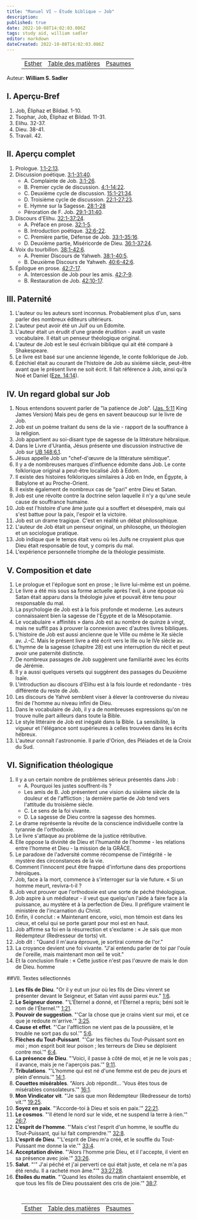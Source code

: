 ```yaml
---
title: "Manuel VI — Étude biblique — Job"
description: 
published: true
date: 2022-10-08T14:02:03.086Z
tags: study aid, william sadler
editor: markdown
dateCreated: 2022-10-08T14:02:03.086Z
---
```


<figure class="table chapter-navigator">
	<table>
		<tbody>
		<tr>
			<td><a href="/fr/article/William_S_Sadler/Workbook_6_Bible_Study/Study_1_13_Esther">Esther</a></td>
			<td><a href="/fr/article/William_S_Sadler/Workbook_6_Bible_Study/Index">Table des matières</a></td>
			<td><a href="/fr/article/William_S_Sadler/Workbook_6_Bible_Study/Study_1_15_Psalms">Psaumes</a></td>
		</tr>
		</tbody>
	</table>
</figure>

Auteur: **William S. Sadler**

## I. Aperçu-Bref

1. Job, Éliphaz et Bildad. 1-10.
2. Tsophar, Job, Éliphaz et Bildad. 11-31.
3. Elihu. 32-37.
4. Dieu. 38-41.
5. Travail. 42.

## II. Aperçu complet

1. Prologue. [1:1-2:13](/fr/Bible/Job/1#v1).
2. Discussion poétique. [3:1-31:40](/fr/Bible/Job/3#v1).
	- A. Complainte de Job. [3:1-26](/fr/Bible/Job/3#v1).
	- B. Premier cycle de discussion. [4:1-14:22](/fr/Bible/Job/4#v1).
	- C. Deuxième cycle de discussion. [15:1-21:34](/fr/Bible/Job/15#v1).
	- D. Troisième cycle de discussion. [22:1-27:23](/fr/Bible/Job/22#v1).
	- E. Hymne sur la Sagesse. [28:1-28](/fr/Bible/Job/28#v1)
	- Péroration de F. Job. [29:1-31:40](/fr/Bible/Job/29#v1).
3. Discours d'Elihu. [32:1-37:24](/fr/Bible/Job/32#v1).
	- A. Préface en prose. [32:1-5](/fr/Bible/Job/32#v1).
	- B. Introduction poétique. [32:6-22](/fr/Bible/Job/32#v6).
	- C. Première partie, Défense de Job. [33:1-35:16](/fr/Bible/Job/33#v1).
	- D. Deuxième partie, Miséricorde de Dieu. [36:1-37:24](/fr/Bible/Job/36#v1).
4. Voix du tourbillon. [38:1-42:6](/fr/Bible/Job/38#v1).
	- A. Premier Discours de Yahweh. [38:1-40:5](/fr/Bible/Job/38#v1).
	- B. Deuxième Discours de Yahweh. [40:6-42:6](/fr/Bible/Job/40#v6).
5. Épilogue en prose. [42:7-17](/fr/Bible/Job/42#v7).
	- A. Intercession de Job pour les amis. [42:7-9](/fr/Bible/Job/42#v7).
	- B. Restauration de Job. [42:10-17](/fr/Bible/Job/42#v10).

## III. Paternité

1. L'auteur ou les auteurs sont inconnus. Probablement plus d'un, sans parler des nombreux éditeurs ultérieurs.
2. L'auteur peut avoir été un Juif ou un Edomite.
3. L'auteur était un érudit d'une grande érudition - avait un vaste vocabulaire. Il était un penseur théologique original.
4. L'auteur de Job est le seul écrivain biblique qui ait été comparé à Shakespeare.
5. Le livre est basé sur une ancienne légende, le conte folklorique de Job.
6. Ézéchiel était au courant de l'histoire de Job au sixième siècle, peut-être avant que le présent livre ne soit écrit. Il fait référence à Job, ainsi qu'à Noé et Daniel ([Eze. 14:14](/en/Bible/Ezekiel/14#v14)).

## IV. Un regard global sur Job

1. Nous entendons souvent parler de "la patience de Job". ([Jas. 5:11](/en/Bible/James/5#v11) King James Version) Mais peu de gens en savent beaucoup sur le livre de Job.
2. Job est un poème traitant du sens de la vie - rapport de la souffrance à la religion.
3. Job appartient au soi-disant type de sagesse de la littérature hébraïque.
4. Dans le Livre d'Urantia, Jésus présente une discussion instructive de Job sur [UB 148:6.1](/en/The_Urantia_Book/148#p6_1).
5. Jésus appelle Job un "chef-d'œuvre de la littérature sémitique".
6. Il y a de nombreuses marques d'influence édomite dans Job. Le conte folklorique original a peut-être localisé Job à Edom.
7. Il existe des histoires folkloriques similaires à Job en Inde, en Égypte, à Babylone et au Proche-Orient.
8. Il existe également de nombreux cas de "pari" entre Dieu et Satan.
9. Job est une révolte contre la doctrine selon laquelle il n'y a qu'une seule cause de souffrance humaine.
10. Job est l'histoire d'une âme juste qui a souffert et désespéré, mais qui s'est battue pour la paix, l'espoir et la victoire.
11. Job est un drame tragique. C'est en réalité un débat philosophique.
12. L'auteur de Job était un penseur original, un philosophe, un théologien et un sociologue pratique.
13. Job indique que le temps était venu où les Juifs ne croyaient plus que Dieu était responsable de tout, y compris du mal.
14. L'expérience personnelle triomphe de la théologie pessimiste.

## V. Composition et date

1. Le prologue et l'épilogue sont en prose ; le livre lui-même est un poème.
2. Le livre a été mis sous sa forme actuelle après l'exil, à une époque où Satan était apparu dans la théologie juive et pouvait être tenu pour responsable du mal.
3. La psychologie de Job est à la fois profonde et moderne. Les auteurs connaissaient bien la sagesse de l'Égypte et de la Mésopotamie.
4. Le vocabulaire « affinités » dans Job est au nombre de quinze à vingt, mais ne suffit pas à prouver la connexion avec d'autres livres bibliques.
5. L'histoire de Job est aussi ancienne que le VIIIe ou même le Xe siècle av. J.-C. Mais le présent livre a été écrit vers le IIIe ou le IVe siècle av.
6. L'hymne de la sagesse (chapitre 28) est une interruption du récit et peut avoir une paternité distincte.
7. De nombreux passages de Job suggèrent une familiarité avec les écrits de Jérémie.
8. Il y a aussi quelques versets qui suggèrent des passages du Deuxième Isaïe.
9. L'introduction au discours d'Elihu est à la fois lourde et redondante - très différente du reste de Job.
10. Les discours de Yahvé semblent viser à élever la controverse du niveau fini de l'homme au niveau infini de Dieu.
11. Dans le vocabulaire de Job, il y a de nombreuses expressions qu'on ne trouve nulle part ailleurs dans toute la Bible.
12. Le style littéraire de Job est inégalé dans la Bible. La sensibilité, la vigueur et l'élégance sont supérieures à celles trouvées dans les écrits hébreux.
13. L'auteur connaît l'astronomie. Il parle d'Orion, des Pléiades et de la Croix du Sud.

## VI. Signification théologique

1. Il y a un certain nombre de problèmes sérieux présentés dans Job :
	- A. Pourquoi les justes souffrent-ils ?
	- Les amis de B. Job présentent une vision du sixième siècle de la douleur et de l'affliction ; la dernière partie de Job tend vers l'attitude du troisième siècle.
	- C. Le sens de la foi vivante.
	- D. La sagesse de Dieu contre la sagesse des hommes.
2. Le drame représente la révolte de la conscience individuelle contre la tyrannie de l'orthodoxie.
3. Le livre s'attaque au problème de la justice rétributive.
4. Elle oppose la divinité de Dieu et l'humanité de l'homme - les relations entre l'homme et Dieu - la mission de la GRÂCE.
5. Le paradoxe de l'adversité comme récompense de l'intégrité - le mystère des circonstances de la vie.
6. Comment l'innocent peut être frappé d'infortune dans des proportions héroïques.
7. Job, face à la mort, commence à s'interroger sur la vie future. « Si un homme meurt, revivra-t-il ?
8. Job veut prouver que l'orthodoxie est une sorte de péché théologique.
9. Job aspire à un médiateur - il veut que quelqu'un l'aide à faire face à la puissance, au mystère et à la perfection de Dieu. Il préfigure vraiment le ministère de l'incarnation du Christ.
10. Enfin, il conclut : « Maintenant encore, voici, mon témoin est dans les cieux, et celui qui se porte garant pour moi est en haut.
11. Job affirme sa foi en la résurrection et s'exclame : « Je sais que mon Rédempteur (Redresseur de torts) vit.
12. Job dit : "Quand il m'aura éprouvé, je sortirai comme de l'or."
13. La croyance devient une foi vivante. "J'ai entendu parler de toi par l'ouïe de l'oreille, mais maintenant mon œil te voit."
14. Et la conclusion finale : « Cette justice n'est pas l'œuvre de mais le don de Dieu. homme

##VII. Textes sélectionnés

1. **Les fils de Dieu**. "Or il y eut un jour où les fils de Dieu vinrent se présenter devant le Seigneur, et Satan vint aussi parmi eux." [1:6](/fr/Bible/Job/1#v6).
2. **Le Seigneur donne**. "'L'Éternel a donné, et l'Éternel a repris; béni soit le nom de l'Éternel.'" [1:21](/fr/Bible/Job/1#v21).
3. **Pouvoir de suggestion**. "'Car la chose que je crains vient sur moi, et ce que je redoute m'arrive.'" [3:25](/en/Bible/Job/3#v25).
4. **Cause et effet**. "'Car l'affliction ne vient pas de la poussière, et le trouble ne sort pas du sol.'" [5:6](/en/Bible/Job/5#v6).
5. **Flèches du Tout-Puissant**. "'Car les flèches du Tout-Puissant sont en moi ; mon esprit boit leur poison ; les terreurs de Dieu se déploient contre moi.'" [6:4](/en/Bible/Job/6#v4).
6. **La présence de Dieu**. "'Voici, il passe à côté de moi, et je ne le vois pas ; il avance, mais je ne l'aperçois pas.'" [9:11](/en/Bible/Job/9#v11).
7. **Tribulations**. "'L'homme qui est né d'une femme est de peu de jours et plein d'ennuis.'" [14:1](/fr/Bible/Job/14#v1).
8. **Couettes misérables**. "Alors Job répondit... 'Vous êtes tous de misérables consolateurs.'" [16:1](/en/Bible/Job/16#v1).
9. **Mon Vindicator vit**. "'Je sais que mon Rédempteur (Redresseur de torts) vit.'" [19:25](/en/Bible/Job/19#v25).
10. **Soyez en paix**. "'Accorde-toi à Dieu et sois en paix.'" [22:21](/fr/Bible/Job/22#v21).
11. **Le cosmos**. "'Il étend le nord sur le vide, et ne suspend la terre à rien.'" [26:7](/en/Bible/Job/26#v7).
12. **L'esprit de l'homme**. "'Mais c'est l'esprit d'un homme, le souffle du Tout-Puissant, qui lui fait comprendre.'" [32:8](/en/Bible/Job/32#v8).
13. **L'esprit de Dieu**. "'L'esprit de Dieu m'a créé, et le souffle du Tout-Puissant me donne la vie.'" [33:4](/en/Bible/Job/33#v4).
14. **Acceptation divine**. "'Alors l'homme prie Dieu, et il l'accepte, il vient en sa présence avec joie.'" [33:26](/en/Bible/Job/33#v26).
15. **Salut**. "'" J'ai péché et j'ai perverti ce qui était juste, et cela ne m'a pas été rendu. Il a racheté mon âme."'" [33:27,28](/fr/Bible/Job/33#v27).
16. **Étoiles du matin**. "'Quand les étoiles du matin chantaient ensemble, et que tous les fils de Dieu poussaient des cris de joie.'" [38:7](/en/Bible/Job/38#v7).


<br>

<figure class="table chapter-navigator">
	<table>
		<tbody>
		<tr>
			<td><a href="/fr/article/William_S_Sadler/Workbook_6_Bible_Study/Study_1_13_Esther">Esther</a></td>
			<td><a href="/fr/article/William_S_Sadler/Workbook_6_Bible_Study/Index">Table des matières</a></td>
			<td><a href="/fr/article/William_S_Sadler/Workbook_6_Bible_Study/Study_1_15_Psalms">Psaumes</a></td>
		</tr>
		</tbody>
	</table>
</figure>